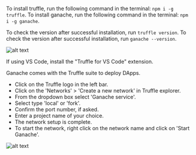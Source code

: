To install truffle, run the following command in the terminal: `npm i -g truffle`.
To install ganache, run the following command in the terminal: `npm i -g ganache`.

To check the version after successful installation, run `truffle version`.
To check the version after successful installation, run `ganache --version`.

![alt text](https://user-images.githubusercontent.com/37501487/188517839-c2184df2-9731-422c-b9cd-85bf0c254171.png "trufffle version response")

If using VS Code, install the "Truffle for VS Code" extension.

Ganache comes with the Truffle suite to deploy DApps.

- Click on the Truffle logo in the left bar.
- Click on the 'Networks' > 'Create a new network' in Truffle explorer.
- From the dropdown box select 'Ganache service'.
- Select type 'local' or 'fork'. 
- Confirm the port number, if asked.
- Enter a project name of your choice.
- The network setup is complete.
- To start the network, right click on the network name and click on 'Start Ganache'.

![alt text](https://user-images.githubusercontent.com/37501487/188542503-3439ab40-2a08-4b2b-b692-a2af5ed3877d.png "ganache response")



